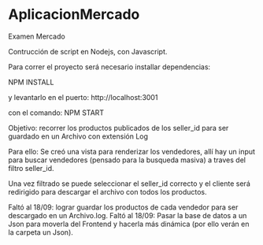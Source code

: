 # AplicacionMercado
Examen Mercado

Contrucción de script en Nodejs, con Javascript.

Para correr el proyecto será necesario installar dependencias:

NPM INSTALL

y levantarlo en el puerto: http://localhost:3001

con el comando: NPM START


Objetivo: recorrer los productos publicados de los seller_id para ser guardado en un Archivo con extensión Log


Para ello:
Se creó una vista para renderizar los vendedores, allí hay un input para buscar vendedores (pensado para la busqueda masiva) a traves del filtro seller_id.

Una vez filtrado se puede seleccionar el seller_id correcto y el cliente será redirigido para descargar el archivo con todos los productos.


Faltó al 18/09: lograr guardar los productos de cada vendedor para ser descargado en un Archivo.log.
Faltó al 18/09: Pasar la base de datos a un Json para moverla del Frontend y hacerla más dinámica (por ello verán en la carpeta un Json).

